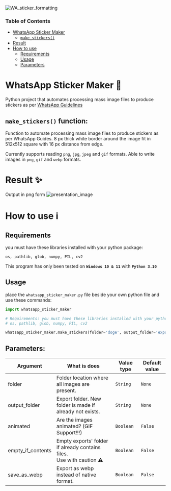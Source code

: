 ![WA_sticker_formatting](https://socialify.git.ci/IshanJ25/WA_sticker_formatting/image?description=1&descriptionEditable=Python%20project%20that%20automates%20processing%20mass%20image%20files%20to%20produce%20stickers%20as%20per%20WhatsApp%20Guidelines&font=Inter&name=1&owner=1&pattern=Charlie%20Brown&theme=Auto)

### Table of Contents
- [WhatsApp Sticker Maker](#whatsapp-sticker-maker-)
  -  [`make_stickers()`](#make_stickers-function)
- [Result](#result-)
- [How to use](#how-to-use-ℹ%EF%B8%8F)
  - [Requirements](#requirements)
  - [Usage](#usage)
  - [Parameters](#prameters)


# WhatsApp Sticker Maker 🦩


Python project that automates processing mass image files to produce stickers as per [WhatsApp Guidelines](https://faq.whatsapp.com/219571822467807/)


## `make_stickers()` function:

Function to automate processing mass image files to produce stickers as per WhatsApp Guides.
8 px thick white border around the image fit in 512x512 square with 16 px distance from edge.

Currently supports reading `png`, `jpg`, `jpeg` and `gif` formats.
Able to write images in `png`, `gif` and `webp` formats.


# Result ✨

Output in png form
![presentation_image](https://user-images.githubusercontent.com/86649457/147594726-66c99a45-fbe4-48e6-865a-d321d8283bc3.jpg)


# How to use ℹ️

## Requirements

you must have these libraries installed with your python package:

`os, pathlib, glob, numpy, PIL, cv2`

This program has only been tested on **`Windows 10 & 11`** with **`Python 3.10`**

## Usage
place the `whatsapp_sticker_maker.py` file beside your own python file and use these commands:

```Python
import whatsapp_sticker_maker

# Requirements: you must have these libraries installed with your python package
# os, pathlib, glob, numpy, PIL, cv2

whatsapp_sticker_maker.make_stickers(folder='doge', output_folder='exports', empty_if_contents=True, animated=False)
```

## Parameters:

Argument | What is does | Value type | Default value
--- | --- | --- | ---
folder | Folder location where all images are present. | `String` | `None`
output_folder | Export folder. New folder is made if already not exists. | `String` | `None`
animated | Are the images animated? (GIF Support!!!)| `Boolean` | `False`
empty_if_contents | Empty exports' folder if already contains files.<Br>Use with caution ⚠️ | `Boolean` | `False`
save_as_webp | Export as webp instead of native format. | `Boolean` | `False`
